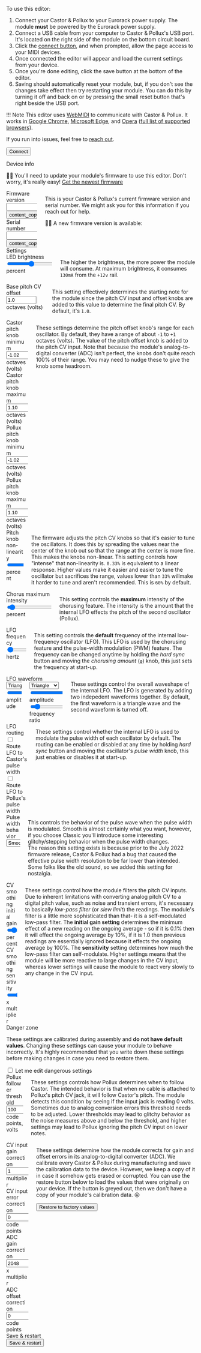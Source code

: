 To use this editor:

1. Connect your Castor & Pollux to your Eurorack power supply. The module **must** be powered by the Eurorack power supply.
1. Connect a USB cable from your computer to Castor & Pollux's USB port. It's located on the right side of the module on the bottom circuit board.
1. Click the [connect button](#connect), and when prompted, allow the page access to your MIDI devices.
1. Once connected the editor will appear and load the current settings from your device.
1. Once you're done editing, click the save button at the bottom of the editor.
1. Saving should automatically reset your module, but, if you don't see the changes take effect then try restarting your module. You can do this by turning it off and back on or by pressing the small reset button that's right beside the USB port.

!!! Note
    This editor uses [WebMIDI](https://www.midi.org/17-the-mma/99-web-midi) to communicate with Castor & Pollux. It works in [Google Chrome](https://www.google.com/chrome/), [Microsoft Edge](https://www.microsoft.com/en-us/edge), and [Opera](https://www.opera.com/) ([full list of supported browsers](https://caniuse.com/midi)).

If you run into issues, feel free to [reach out](mailto:support@winterbloom.com).

<div class="field">
    <button class="button is-primary is-large is-fullwidth" type="button" id="connect">Connect</button>
    <p id="connect_info" class="notification hidden"></p>
</div>

<form class="form" id="settings_editor">
    <!-- Device information -->
    <div id="info_section" class="hidden">
    <div class="section-divider">Device info</div>
    <div id="firmware_incompatible" class="mb-5 hidden">
        <p class="notification is-danger">
            <span class="fairy" title="Hey, Listen!">🧚‍♀️</span>
            You'll need to update your module's firmware to use this editor. Don't worry, it's really easy! <a href="https://github.com/wntrblm/Castor_and_Pollux/releases/latest" target="_blank">Get the newest firmware</a>
        </p>
    </div>
    <div class="columns">
        <div class="column">
            <div class="field device-info">
                <label class="label" for="firmware_version">Firmware version</label>
                <div class="control">
                    <div class="field has-addons">
                        <div class="control is-expanded">
                            <input class="input" id="firmware_version" type="text" name="firmware_version" readonly value=""/>
                        </div>
                        <div class="control">
                            <button type="button" class="button copy-button" title="copy to clipboard" data-clipboard-copy-target="firmware_version"><span class="material-icons">content_copy</span></button>
                        </div>
                    </div>
                </div>
            </div>
            <div class="field device-info">
                <label class="label" for="serial_number">Serial number</label>
                <div class="control">
                    <div class="field has-addons">
                        <div class="control is-expanded">
                            <input class="input device-info" id="serial_number" type="text" name="serial_number" readonly value="" />
                        </div>
                        <div class="control">
                            <button type="button" class="button copy-button" title="copy to clipboard" data-clipboard-copy-target="serial_number"><span class="material-icons">content_copy</span></button>
                        </div>
                    </div>
                </div>
            </div>
        </div>
        <div class="column">
            <p class="notification help-text">
                This is your Castor & Pollux's current firmware version and serial number. We might ask you for this information if you reach out for help.
            </p>
            <p id="firmware_outdated" class="notification is-danger hidden">
                <span class="fairy" title="Hey, Listen!">🧚‍♀️</span>
                A new firmware version is available: <a href="https://github.com/wntrblm/Castor_and_Pollux/releases/latest" target="_blank"></a>
            </p>
        </div>
    </div>
    </div>
    <!-- Settings controls -->
    <div id="settings_section" class="hidden">
    <div class="section-divider">Settings</div>
    <div class="columns">
        <div class="column field">
            <label class="label" for="led_brightness">LED brightness</label>
            <input class="input" type="range" name="led_brightness" min="0" max="254" value="127" data-bind data-bind-type="int" />
            <span class="units"><span data-display-value-for="led_brightness" data-display-formatter="(input.valueAsNumber / 254 * 100).toFixed(0)"></span> percent</span>
        </div>
        <div class="column">
            <p class="notification help-text">The higher the brightness, the more power the module will consume. At maximum brightness, it consumes <code>130mA</code> from the <code>+12v</code> rail.</p>
        </div>
    </div>
    <div class="columns">
        <div class="column">
            <div class="field">
                <label class="label" for="base_cv_offset">Base pitch CV offset</label>
                <input class="input" type="number" name="base_cv_offset" value="1.0" step="0.083" min="0" max="5" data-bind data-bind-type="float" data-binding-precision="2" />
                <span class="units">octaves (volts)</span>
            </div>
        </div>
        <div class="column">
            <p class="notification help-text">This setting effectively determines the starting note for the module since the pitch CV input and offset knobs are added to this value to determine the final pitch CV. By default, it's <code>1.0</code>.</p>
        </div>
    </div>
    <div class="columns">
        <div class="column">
            <div class="field">
                <label class="label" for="castor_knob_min">Castor pitch knob minimum</label>
                <input class="input" type="number" name="castor_knob_min" value="-1.02" step="0.1" min="-3.3" max="0" data-bind data-bind-type="float" />
                <span class="units">octaves (volts)</span>
            </div>
            <div class="field">
                <label class="label" for="castor_knob_max">Castor pitch knob maximum</label>
                <input class="input" type="number" name="castor_knob_max" value="1.10" step="0.1" min="0" max="3.3" data-bind data-bind-type="float" />
                <span class="units">octaves (volts)</span>
            </div>
            <div class="field">
                <label class="label" for="pollux_knob_min">Pollux pitch knob minimum</label>
                <input class="input" type="number" name="pollux_knob_min" value="-1.02" step="0.1" min="-3.3" max="0" data-bind data-bind-type="float" />
                <span class="units">octaves (volts)</span>
            </div>
            <div class="field">
                <label class="label" for="pollux_knob_max">Pollux pitch knob maximum</label>
                <input class="input" type="number" name="pollux_knob_max" value="1.10" step="0.1" min="0" max="3.0" data-bind data-bind-type="float" />
                <span class="units">octaves (volts)</span>
            </div>
        </div>
        <div class="column">
            <p class="notification help-text">These settings determine the pitch offset knob's range for each oscillator. By default, they have a range of about <code>-1</code> to <code>+1</code> octaves (volts). The value of the pitch offset knob is added to the pitch CV input. Note that because the module's analog-to-digital converter (ADC) isn't perfect, the knobs don't quite reach 100% of their range. You may need to nudge these to give the knob some headroom.</p>
        </div>
    </div>
    <div class="columns">
        <div class="column field">
            <label class="label" for="pitch_knob_nonlinearity">Pitch knob non-linearity</label>
            <input class="input" type="range" name="pitch_knob_nonlinearity" value="0.6" step="0.01" min="0.33" max="1.0" data-bind data-bind-type="float" />
            <span class="units"><span data-display-value-for="pitch_knob_nonlinearity" data-display-format="percent"></span> percent</span>
        </div>
        <div class="column">
            <p class="notification help-text">
                The firmware adjusts the pitch CV knobs so that it's easier to tune
                the oscillators. It does this by spreading the values near the center
                of the knob out so that the range at the center is more fine. This
                makes the knobs non-linear. This setting controls how "intense"
                that non-linearity is. <code>0.33%</code> is equivalent to a linear
                response. Higher values make it easier and easier to tune the
                oscillator but sacrifices the range, values lower than <code>33%</code> willmake it harder to tune and aren't recommended. This is <code>60%</code> by default.
            </p>
        </div>
    </div>
    <div class="columns">
        <div class="column field">
            <label class="label" for="chorus_max_intensity">Chorus maximum intensity</label>
            <input class="input" type="range" name="chorus_max_intensity" value="0.05" step="0.01" min="0" max="1.0" data-bind data-bind-type="float" />
            <span class="units"><span data-display-value-for="chorus_max_intensity" data-display-format="percent"></span> percent</span>
        </div>
        <div class="column">
            <p class="notification help-text">
                This setting controls the <strong>maximum</strong> intensity of the chorusing feature. The intensity is the amount that the internal LFO effects the pitch of the second oscillator (Pollux).
            </p>
        </div>
    </div>
    <div class="columns">
        <div class="column field">
            <label class="label" for="lfo_1_frequency">LFO frequency</label>
            <input class="input" type="range" name="lfo_1_frequency" value="0.2" step="0.1" min="0.1" max="10.0" data-bind data-bind-type="float"/>
            <span class="units"><span data-display-value-for="lfo_1_frequency"></span> hertz</span>
        </div>
        <div class="column">
            <p class="notification help-text">
                This setting controls the <strong>default</strong> frequency of the internal low-frequency oscillator (LFO). This LFO is used by the chorusing feature and the pulse-width modulation (PWM) feature. The frequency can be changed anytime by holding the <em>hard sync</em> button and moving the <em>chorusing amount</em> (<code>φ</code>) knob, this just sets the frequency at start-up.
            </p>
        </div>
    </div>
    <div class="columns">
        <div class="column field">
            <label class="label">LFO waveform</label>
            <canvas id="lfo-waveform-canvas" width="640" height="200" class="waveform teal"></canvas>
            <div class="columns">
                <div class="column">
                    <div class="select is-full-width">
                        <select id="lfo_1_waveshape" name="lfo_1_waveshape" data-bind data-bind-type="int">
                            <option value="0">Triangle</option>
                            <option value="1">Sine</option>
                            <option value="2">Sawtooth</option>
                            <option value="3">Square</option>
                        </select>
                    </div>
                    <input class="input" type="range" id="lfo_1_factor" name="lfo_1_factor" value="1.0" step="0.01" min="0.0" max="1.0" data-bind data-bind-type="float"/>
                    <label class="label-nested" for="lfo_1_factor">amplitude</label>
                </div>
                <div class="column">
                    <div class="select is-full-width">
                        <select id="lfo_2_waveshape" name="lfo_2_waveshape" data-bind-type="int">
                            <option value="0">Triangle</option>
                            <option value="1">Sine</option>
                            <option value="2">Sawtooth</option>
                            <option value="3">Square</option>
                        </select>
                    </div>
                    <input class="input" type="range" id="lfo_2_factor" name="lfo_2_factor" value="1.0" step="0.01" min="0.0" max="1.0" data-bind data-bind-type="float"/>
                    <label class="label-nested" for="lfo_2_factor">amplitude</label>
                    <input class="input" type="range" id="lfo_2_frequency_ratio" name="lfo_2_frequency_ratio" value="1.0" step="0.01" min="0.0" max="10.0" data-bind data-bind-type="float"/>
                    <label class="label-nested" for="lfo_2_frequency_ratio">frequency ratio</label>
                </div>
            </div>
        </div>
        <div class="column">
            <p class="notification help-text">
                These settings control the overall waveshape of the internal LFO.
                The LFO is generated by adding two indepedent waveforms together.
                By default, the first waveform is a triangle wave and the second waveform is turned off.
            </p>
        </div>
    </div>
    <div class="columns">
        <div class="column">
            <div class="field">
                <label class="label">LFO routing</label>
            </div>
            <div class="field">
                <label class="checkbox" for="castor_lfo_pwm">
                    <input class="checkbox" type="checkbox" id="castor_lfo_pwm" name="castor_lfo_pwm" value="on" data-bind />
                    Route LFO to Castor's pulse width
                </label>
            </div>
            <div class="field">
                <label class="checkbox" for="pollux_lfo_pwm">
                    <input class="checkbox" type="checkbox" id="pollux_lfo_pwm" name="pollux_lfo_pwm" value="on" data-bind />
                    Route LFO to Pollux's pulse width
                </label>
            </div>
        </div>
        <div class="column">
            <p class="notification help-text">
                These settings control whether the internal LFO is used to modulate the pulse width of each oscillator by default. The routing can be enabled or disabled at any time by holding <em>hard sync</em> button and moving the oscillator's <em>pulse width</em> knob, this just enables or disables it at start-up.
            </p>
        </div>
    </div>
    <div class="columns">
        <div class="column">
            <div class="field">
                <label class="label">Pulse width behavior</label>
                <div class="select is-full-width">
                    <select id="pulse_width_bitmask" name="pulse_width_bitmask" data-bind data-bind-type="int">
                        <option value="4095">Smooth</option>
                        <option value="3840">Classic</option>
                    </select>
                </div>
            </div>
        </div>
        <div class="column">
            <p class="notification help-text">
                This controls the behavior of the pulse wave when the pulse width is modulated. Smooth is almost certainly what you want, however, if you choose Classic you'll introduce some interesting glitchy/stepping behavior when the pulse width changes.
                <br>
                The reason this setting exists is because prior to the July 2022 firmware release, Castor &amp; Pollux had a bug that caused the effective pulse width resolution to be far lower than intended. Some folks like the old sound, so we added this setting for nostalgia.
            </p>
        </div>
    </div>
    <div class="columns">
        <div class="column">
            <div class="field">
                <label class="label" for="smooth_initial_gain">CV smoothing initial gain</label>
                <input class="input" type="range" name="smooth_initial_gain" value="0.1" step="0.05" min="0" max="1" data-bind data-bind-type="float" data-binding-precision="4" />
                <span class="units"><span data-display-value-for="smooth_initial_gain" data-display-format="percent"></span> percent</span>
            </div>
            <div class="field">
                <label class="label" for="smooth_sensitivity">CV smoothing sensitivity</label>
                <input class="input" type="range" name="smooth_sensitivity" value="20" step="1" min="0" max="100" data-bind data-bind-type="float" />
                <span class="units"><span data-display-value-for="smooth_sensitivity"></span>x multiplier</span>
            </div>
        </div>
        <div class="column">
            <p class="notification help-text">
                These settings control how the module filters the pitch CV inputs. Due to inherent limitations with converting analog pitch CV to a digital pitch value, such as noise and transient errors, it's necessary to basically <em>low-pass filter</em> (or <em>slew limit</em>) the readings. The module's filter is a little more sophisticated than that- it is a self-modulated low-pass filter. The <strong>initial gain setting</strong> determines the minimum effect of a new reading on the ongoing average - so if it is 0.1% then it will effect the ongoing average by 10%, if it is 1.0 then previous readings are essentially ignored because it effects the ongoing average by 100%. The <strong>sensitivity</strong> setting determines how much the low-pass filter can self-modulate. Higher settings means that the module will be more reactive to large changes in the CV input, whereas lower settings will cause the module to react very slowly to any change in the CV input.
            </p>
        </div>
    </div>
    <div class="section-divider">Danger zone</div>
    <div class="columns">
        <div class="column field">
            <p>These settings are calibrated during assembly and <strong>do not have default values</strong>. Changing these settings can cause your module to behave incorrectly. It's highly recommended that you write down these settings before making changes in case you need to restore them.</p>
            <label class="checkbox danger-zone" for="allow_danger">
                <input class="checkbox" type="checkbox" id="allow_danger" />
                Let me edit dangerous settings
            </label>
        </div>
    </div>
    <div class="columns">
        <div class="column field">
            <label class="label" for="pollux_follower_threshold">Pollux follower threshold</label>
            <input class="input is-dangerous" type="number" name="pollux_follower_threshold" min="0" max="500" value="100" readonly data-bind data-bind-type="int"/>
            <span class="units"><span data-display-value-for="pollux_follower_threshold"></span> code points, <span data-display-value-for="pollux_follower_threshold" data-display-formatter="((input.valueAsNumber / 4096) * 6.0).toFixed(2);"></span> volts</span>
        </div>
        <div class="column">
            <p class="notification help-text">
                These settings controls how Pollux determines when to follow Castor. The intended behavior is that when no cable is attached to Pollux's pitch CV jack, it will follow Castor's pitch. The module detects this condition by seeing if the input jack is reading 0 volts. Sometimes due to analog conversion errors this threshold needs to be adjusted. Lower thresholds may lead to glitchy behavior as the noise measures above and below the threshold, and higher settings may lead to Pollux ignoring the pitch CV input on lower notes.
            </p>
        </div>
    </div>
    <div class="columns">
        <div class="column">
            <div class="field">
                <label class="label" for="cv_gain_error">CV input gain correction</label>
                <input class="input is-dangerous" type="number" name="cv_gain_error" value="1" min="0.5" max="2.0" step="0.0001" readonly data-bind data-bind-type="float" data-binding-precision="4"/>
                <span class="units">multiplier</span>
            </div>
            <div class="field">
                <label class="label" for="cv_offset_error">CV input error correction</label>
                <input class="input is-dangerous" type="number" name="cv_offset_error" value="0" readonly data-bind-type="float" data-bind data-binding-precision="1"/>
                <span class="units">code points</span>
            </div>
            <div class="field">
                <label class="label" for="adc_gain_corr">ADC gain correction</label>
                <input class="input is-dangerous" type="number" name="adc_gain_corr" value="2048" min="1024" max="3072" readonly data-bind data-bind-type="int"/>
                <span class="units"><span data-display-value-for="adc_gain_corr" data-display-formatter="(input.valueAsNumber / 2048).toFixed(3)"></span>x multiplier</span>
            </div>
            <div class="field">
                <label class="label" for="adc_offset_corr">ADC offset correction</label>
                <input class="input is-dangerous" type="number" name="adc_offset_corr" value="0" min="-100" max="100" readonly data-bind data-bind-type="int" />
                <span class="units">code points</span>
            </div>
        </div>
        <div class="column">
            <p class="notification help-text">
                These settings determine how the module corrects for gain and offset errors in its analog-to-digital converter (ADC). We calibrate every Castor &amp; Pollux during manufacturing and save the calibration data to the device. However, we keep a copy of it in case it somehow gets erased or corrupted. You can use the restore button below to load the values that were originally on your device. If the button is greyed out, then we don't have a copy of your module's calibration data. ☹️
            </p>
            <div class="field">
                <button class="button is-warning" type="button" id="restore_adc_calibration">Restore to factory values</button>
            </div>
        </div>
    </div>
    <div class="section-divider">Save & restart</div>
    <div class="field">
        <button class="button is-primary is-large is-fullwidth" type="button" id="save_button">Save &amp; restart</button>
    </div>
    </div>
</form>

<script type="module" src="../scripts/settings.js"></script>
<link rel="stylesheet" href="../styles/settings.css"/>
